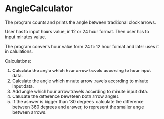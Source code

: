 # AngleCalculator

The program counts and prints the angle between traditional clock arrows. 

User has to input hours value, in 12 or 24 hour format.
Then user has to input minutes value. 

The program converts hour value form 24 to 12 hour format and later uses it in calulations.

Calculations:
1. Calculate the angle which hour arrow travels according to hour input data.
2. Calculate the angle which minute arrow travels according to minute input data.
3. Add angle which hour arrow travels according to minute input data. 
4. Calucate the difference beweteen both arrow angles.
5. If the asnwer is bigger than 180 degrees, calculate the difference between 360 degrees and answer, to represent the smaller angle between arrows. 

